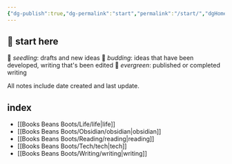 ```yaml
---
{"dg-publish":true,"dg-permalink":"start","permalink":"/start/","dgHomeLink":true,"dgPassFrontmatter":false}
---
```



## 🌳 start here

🌱 _seedling_: drafts and new ideas
🌿 _budding_: ideas that have been developed, writing that's been edited
🌳 _evergreen_: published or completed writing

All notes include date created and last update.

## index

- [[Books Beans Boots/Life/life|life]]
- [[Books Beans Boots/Obsidian/obsidian|obsidian]]
- [[Books Beans Boots/Reading/reading|reading]]
- [[Books Beans Boots/Tech/tech|tech]]
- [[Books Beans Boots/Writing/writing|writing]]